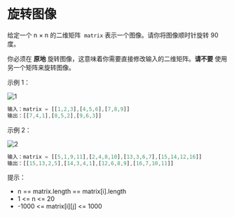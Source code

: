 # 旋转图像

给定一个 n × n 的二维矩阵  `matrix` 表示一个图像。请你将图像顺时针旋转 90 度。

你必须在 **原地** 旋转图像，这意味着你需要直接修改输入的二维矩阵。**请不要** 使用另一个矩阵来旋转图像。

示例 1：

![1](https://assets.leetcode.com/uploads/2020/08/28/mat1.jpg)

```ts
输入：matrix = [[1,2,3],[4,5,6],[7,8,9]]
输出：[[7,4,1],[8,5,2],[9,6,3]]
```

示例 2：

![2](https://assets.leetcode.com/uploads/2020/08/28/mat2.jpg)

```ts
输入：matrix = [[5,1,9,11],[2,4,8,10],[13,3,6,7],[15,14,12,16]]
输出：[[15,13,2,5],[14,3,4,1],[12,6,8,9],[16,7,10,11]]
```

提示：

- n == matrix.length == matrix[i].length
- 1 <= n <= 20
- -1000 <= matrix[i][j] <= 1000

